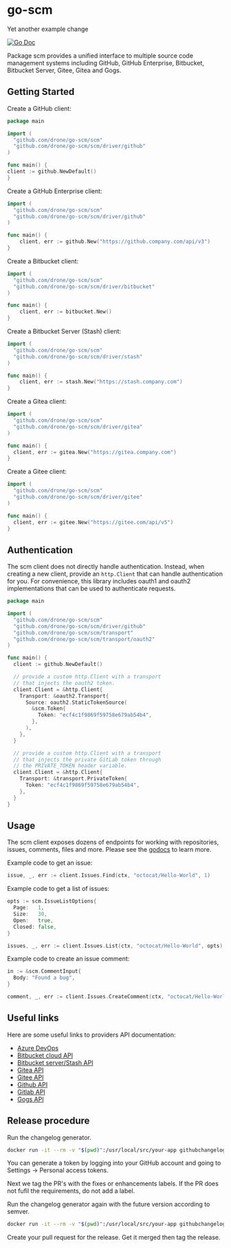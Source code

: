 # go-scm

Yet another example change

[![Go Doc](https://img.shields.io/badge/godoc-reference-5272B4.svg?style=flat-square)](http://godoc.org/github.com/drone/go-scm/scm)

Package scm provides a unified interface to multiple source code management systems including GitHub, GitHub Enterprise, Bitbucket, Bitbucket Server, Gitee, Gitea and Gogs.

## Getting Started

Create a GitHub client:

```Go
package main

import (
  "github.com/drone/go-scm/scm"
  "github.com/drone/go-scm/scm/driver/github"
)

func main() {
client := github.NewDefault()
}
```

Create a GitHub Enterprise client:

```Go
import (
  "github.com/drone/go-scm/scm"
  "github.com/drone/go-scm/scm/driver/github"
)

func main() {
    client, err := github.New("https://github.company.com/api/v3")
}
```

Create a Bitbucket client:

```Go
import (
  "github.com/drone/go-scm/scm"
  "github.com/drone/go-scm/scm/driver/bitbucket"
)

func main() {
    client, err := bitbucket.New()
}
```

Create a Bitbucket Server (Stash) client:

```Go
import (
  "github.com/drone/go-scm/scm"
  "github.com/drone/go-scm/scm/driver/stash"
)

func main() {
    client, err := stash.New("https://stash.company.com")
}
```

Create a Gitea client:

```Go
import (
  "github.com/drone/go-scm/scm"
  "github.com/drone/go-scm/scm/driver/gitea"
)

func main() {
  client, err := gitea.New("https://gitea.company.com")
}
```

Create a Gitee client:

```Go
import (
  "github.com/drone/go-scm/scm"
  "github.com/drone/go-scm/scm/driver/gitee"
)

func main() {
  client, err := gitee.New("https://gitee.com/api/v5")
}
```

## Authentication

The scm client does not directly handle authentication. Instead, when creating a new client, provide an `http.Client` that can handle authentication for you. For convenience, this library includes oauth1 and oauth2 implementations that can be used to authenticate requests.

```Go
package main

import (
  "github.com/drone/go-scm/scm"
  "github.com/drone/go-scm/scm/driver/github"
  "github.com/drone/go-scm/scm/transport"
  "github.com/drone/go-scm/scm/transport/oauth2"
)

func main() {
  client := github.NewDefault()

  // provide a custom http.Client with a transport
  // that injects the oauth2 token.
  client.Client = &http.Client{
    Transport: &oauth2.Transport{
      Source: oauth2.StaticTokenSource(
        &scm.Token{
          Token: "ecf4c1f9869f59758e679ab54b4",
        },
      ),
    },
  }

  // provide a custom http.Client with a transport
  // that injects the private GitLab token through
  // the PRIVATE_TOKEN header variable.
  client.Client = &http.Client{
    Transport: &transport.PrivateToken{
      Token: "ecf4c1f9869f59758e679ab54b4",
    },
  }
}
```

## Usage

The scm client exposes dozens of endpoints for working with repositories, issues, comments, files and more. Please see the [godocs](https://pkg.go.dev/github.com/drone/go-scm/scm#pkg-examples) to learn more.

Example code to get an issue:

```Go
issue, _, err := client.Issues.Find(ctx, "octocat/Hello-World", 1)
```

Example code to get a list of issues:

```Go
opts := scm.IssueListOptions{
  Page:   1,
  Size:   30,
  Open:   true,
  Closed: false,
}

issues, _, err := client.Issues.List(ctx, "octocat/Hello-World", opts)
```

Example code to create an issue comment:

```Go
in := &scm.CommentInput{
  Body: "Found a bug",
}

comment, _, err := client.Issues.CreateComment(ctx, "octocat/Hello-World", 1, in)
```

## Useful links

Here are some useful links to providers API documentation:

- [Azure DevOps](https://docs.microsoft.com/en-us/rest/api/azure/devops/git/?view=azure-devops-rest-6.0)
- [Bitbucket cloud API](https://developer.atlassian.com/cloud/bitbucket/rest/intro/)
- [Bitbucket server/Stash API](https://docs.atlassian.com/bitbucket-server/rest/5.16.0/bitbucket-rest.html)
- [Gitea API](https://gitea.com/api/swagger/#/)
- [Gitee API](https://gitee.com/api/swagger/#/)
- [Github API](https://docs.github.com/en/rest/reference)
- [Gitlab API](https://docs.gitlab.com/ee/api/api_resources.html)
- [Gogs API](https://github.com/gogs/docs-api)

## Release procedure

Run the changelog generator.

```BASH
docker run -it --rm -v "$(pwd)":/usr/local/src/your-app githubchangeloggenerator/github-changelog-generator -u drone -p go-scm -t <secret github token>
```

You can generate a token by logging into your GitHub account and going to Settings -> Personal access tokens.

Next we tag the PR's with the fixes or enhancements labels. If the PR does not fufil the requirements, do not add a label.

Run the changelog generator again with the future version according to semver.

```BASH
docker run -it --rm -v "$(pwd)":/usr/local/src/your-app githubchangeloggenerator/github-changelog-generator -u drone -p go-scm -t <secret token> --future-release v1.15.2
```

Create your pull request for the release. Get it merged then tag the release.
